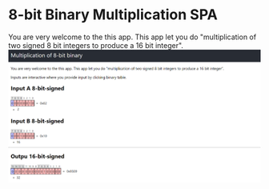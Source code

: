 # 8-bit Binary Multiplication SPA
You are very welcome to the this app. This app let you do "multiplication of two signed 8 bit integers to produce a 16 bit integer".
<img src="https://github.com/ipchaube/binary_multiplication/blob/main/binary_multiplication.png?raw=true" />

